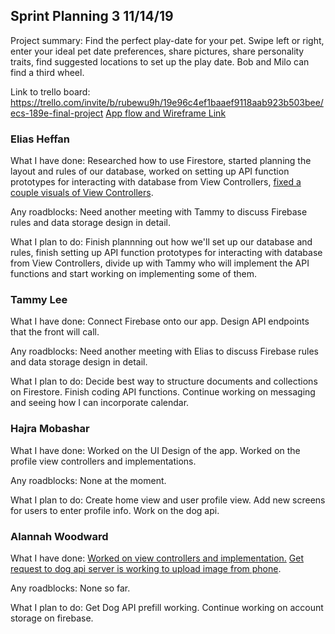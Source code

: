 ## Sprint Planning 3    11/14/19

Project summary: Find the perfect play-date for your pet. Swipe left or right, enter your ideal pet date preferences, share pictures, share personality traits, find suggested locations to set up the play date. Bob and Milo can find a third wheel.

Link to trello board: https://trello.com/invite/b/rubewu9h/19e96c4ef1baaef9118aab923b503bee/ecs-189e-final-project
[App flow and Wireframe Link](https://drive.google.com/open?id=14Jl4QUFf4HCzplrTsMw0kmbq-UGNcwXa)

### Elias Heffan

What I have done: Researched how to use Firestore, started planning the layout
and rules of our database, worked on setting up API function prototypes for
interacting with database from View Controllers, [fixed a couple visuals of View 
Controllers](https://github.com/ECS189E/project-f19-puptinder/commit/ac34e9d23c003ad8a7f112f6367f6c34fed8eb93).

Any roadblocks: Need another meeting with Tammy to discuss Firebase rules and data storage design in detail.

What I plan to do: Finish plannning out how we'll set up our database and rules,
finish setting up API function prototypes for interacting with database from
View Controllers, divide up with Tammy who will implement the API functions and
start working on implementing some of them.

### Tammy Lee

What I have done: Connect Firebase onto our app. Design API endpoints that the front will call.

Any roadblocks: Need another meeting with Elias to discuss Firebase rules and data storage design in detail. 

What I plan to do: Decide best way to structure documents and collections on Firestore. Finish coding API functions. Continue working on messaging and seeing how I can incorporate calendar.

### Hajra Mobashar

What I have done: Worked on the UI Design of the app. Worked on the profile view controllers and implementations.

Any roadblocks: None at the moment.

What I plan to do: Create home view and user profile view. Add new screens for users to enter profile info. Work on the dog api.

### Alannah Woodward

What I have done: [Worked on view controllers and implementation.](https://github.com/ECS189E/project-f19-puptinder/commit/1ceea23536c524b1c2b57522884b9fe7ee0a4b55) [Get request to dog api server is working to upload image from phone](https://github.com/ECS189E/project-f19-puptinder/commit/695177d7d0dc865cb6119bedcc8dd80d8947fa31).

Any roadblocks: None so far. 

What I plan to do: Get Dog API prefill working. Continue working on account storage on firebase. 

